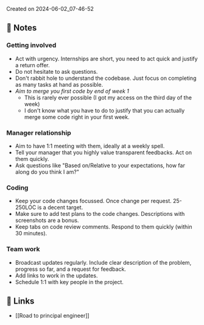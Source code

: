 Created on 2024-06-02_07-46-52

## 📔 Notes

### Getting involved
- Act with urgency. Internships are short, you need to act quick and justify a return offer.
- Do not hesitate to ask questions.
- Don't rabbit hole to understand the codebase. Just focus on completing as many tasks at hand as possible.
- *Aim to merge you first code by end of week 1*
	- This is rarely ever possible (I got my access on the third day of the week) 
	- I don't know what you have to do to justify that you can actually merge some code right in your first week.

### Manager relationship
- Aim to have 1:1 meeting with them, ideally at a weekly spell.
- Tell your manager that you highly value transparent feedbacks. Act on them quickly.
- Ask questions like "Based on/Relative to your expectations, how far along do you think I am?"

### Coding
- Keep your code changes focussed. Once change per request. 25-250LOC is a decent target.
- Make sure to add test plans to the code changes. Descriptions with screenshots are a bonus.
- Keep tabs on code review comments. Respond to them quickly (within 30 minutes).

### Team work
- Broadcast updates regularly. Include clear description of the problem, progress so far, and a request for feedback.
- Add links to work in the updates.
- Schedule 1:1 with key people in the project.

## 🔗 Links

- [[Road to principal engineer]]